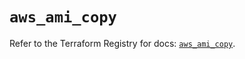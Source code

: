 # `aws_ami_copy`

Refer to the Terraform Registry for docs: [`aws_ami_copy`](https://registry.terraform.io/providers/hashicorp/aws/5.100.0/docs/resources/ami_copy).
